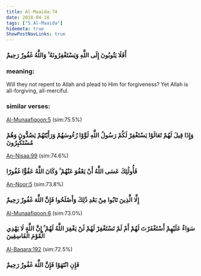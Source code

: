 ```yaml
---
title: Al-Maaida:74
date: 2018-04-18
tags: ["5.Al-Maaida"]
hidemeta: true 
ShowPostNavLinks: true 
---
```

### أَفَلَا يَتُوبُونَ إِلَى اللَّهِ وَيَسْتَغْفِرُونَهُ ۚ وَاللَّهُ غَفُورٌ رَحِيمٌ
### meaning: 
Will they not repent to Allah and plead to Him for forgiveness? Yet Allah is all-forgiving, all-merciful.
### similar verses: 

[Al-Munaafiqoon:5](/63/5) (sim:75.5%)

### وَإِذَا قِيلَ لَهُمْ تَعَالَوْا يَسْتَغْفِرْ لَكُمْ رَسُولُ اللَّهِ لَوَّوْا رُءُوسَهُمْ وَرَأَيْتَهُمْ يَصُدُّونَ وَهُمْ مُسْتَكْبِرُونَ

[An-Nisaa:99](/4/99) (sim:74.6%)

### فَأُولَٰئِكَ عَسَى اللَّهُ أَنْ يَعْفُوَ عَنْهُمْ ۚ وَكَانَ اللَّهُ عَفُوًّا غَفُورًا

[An-Noor:5](/24/5) (sim:73.8%)

### إِلَّا الَّذِينَ تَابُوا مِنْ بَعْدِ ذَٰلِكَ وَأَصْلَحُوا فَإِنَّ اللَّهَ غَفُورٌ رَحِيمٌ

[Al-Munaafiqoon:6](/63/6) (sim:73.0%)

### سَوَاءٌ عَلَيْهِمْ أَسْتَغْفَرْتَ لَهُمْ أَمْ لَمْ تَسْتَغْفِرْ لَهُمْ لَنْ يَغْفِرَ اللَّهُ لَهُمْ ۚ إِنَّ اللَّهَ لَا يَهْدِي الْقَوْمَ الْفَاسِقِينَ

[Al-Baqara:192](/2/192) (sim:72.5%)

### فَإِنِ انْتَهَوْا فَإِنَّ اللَّهَ غَفُورٌ رَحِيمٌ
